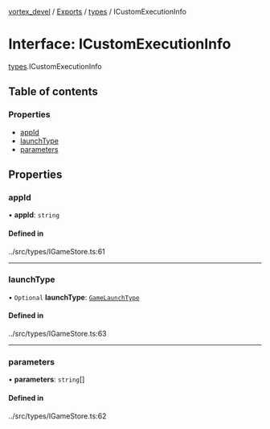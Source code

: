 [vortex_devel](../README.md) / [Exports](../modules.md) / [types](../modules/types.md) / ICustomExecutionInfo

# Interface: ICustomExecutionInfo

[types](../modules/types.md).ICustomExecutionInfo

## Table of contents

### Properties

- [appId](types.ICustomExecutionInfo.md#appid)
- [launchType](types.ICustomExecutionInfo.md#launchtype)
- [parameters](types.ICustomExecutionInfo.md#parameters)

## Properties

### appId

• **appId**: `string`

#### Defined in

../src/types/IGameStore.ts:61

___

### launchType

• `Optional` **launchType**: [`GameLaunchType`](../modules/types.md#gamelaunchtype)

#### Defined in

../src/types/IGameStore.ts:63

___

### parameters

• **parameters**: `string`[]

#### Defined in

../src/types/IGameStore.ts:62

